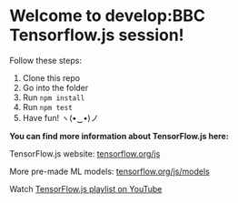# Welcome to develop:BBC Tensorflow.js session!

Follow these steps:

1. Clone this repo
2. Go into the folder
3. Run `npm install`
4. Run `npm test`
5. Have fun! ヽ(•‿•)ノ

**You can find more information about TensorFlow.js here:**

TensorFlow.js website: [tensorflow.org/js](https://tensorflow.org/js)

More pre-made ML models: [tensorflow.org/js/models](https://tensorflow.org/js/models)

Watch [TensorFlow.js playlist on YouTube](https://www.youtube.com/watch?v=8owx9wqLmI0&list=PLQY2H8rRoyvzSZZuF0qJpoJxZR1NgzcZw)
